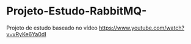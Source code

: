# Projeto-Estudo-RabbitMQ-
Projeto de estudo baseado no vídeo https://www.youtube.com/watch?v=vRyKe6Ya0dI
